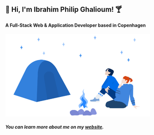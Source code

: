 ## :tropical_drink: Hi, I'm Ibrahim Philip Ghalioum! :cocktail:
#### A Full-Stack Web & Application Developer based in Copenhagen
<img width="450" src="https://raw.githubusercontent.com/ibrahimpg/ibrahimpg/main/blue-campers.png">

##### You can learn more about me on my [website](https://ibrahimpg.com).
